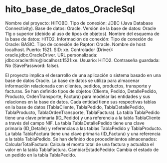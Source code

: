 # hito_base_de_datos_OracleSql
Nombre del proyecto: HITOBD. Tipo de conexión: JDBC (Java Database Connectivity). Base de datos: Oracle. Versión de la base de datos: Oracle 11g o superior (debido al uso de tipos de objetos). Nombre del esquema de la base de datos: HITO2. Información de conexión: Tipo de conexión de Oracle: BASIC. Tipo de conexión de Raptor: Oracle. Nombre de host: localhost. Puerto: 1521. SID: xe. Controlador (Driver): oracle.jdbc.OracleDriver. URL personalizada: jdbc:oracle:thin:@localhost:1521:xe. Usuario: HITO2. Contraseña guardada: No (SavePassword: false).

El proyecto implica el desarrollo de una aplicación o sistema basado en una base de datos Oracle. La base de datos se utiliza para almacenar información relacionada con clientes, pedidos, productos, transporte y facturas. Se han definido tipos de objetos (Cliente, Pedido, DetallePedido, Producto, OrdenTransporte, Factura) para modelar las entidades y sus relaciones en la base de datos. Cada entidad tiene sus respectivas tablas en la base de datos (TablaCliente, TablaPedido, TablaDetallePedido, TablaProducto, TablaOrdenTransporte, TablaFactura). La tabla TablaPedido tiene una clave primaria (ID_Pedido) y una referencia a la tabla TablaCliente a través del campo NIF. La tabla TablaDetallePedido tiene una clave primaria (ID_Detalle) y referencias a las tablas TablaPedido y TablaProducto. La tabla TablaFactura tiene una clave primaria (ID_Factura) y una referencia a la tabla TablaPedido. Se han definido dos procedimientos almacenados: CalcularTotalFactura: Calcula el monto total de una factura y actualiza el valor en la tabla TablaFactura. CambiarEstadoPedido: Cambia el estado de un pedido en la tabla TablaPedido.
